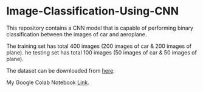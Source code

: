 # Image-Classification-Using-CNN

This repository contains a CNN model that is capable of performing binary classification between the images of car and aeroplane.

The training set has total 400 images (200 images of car & 200 images of plane).
he testing set has total 100 images (50 images of car & 50 images of plane).

The dataset can be downloaded from [here](https://drive.google.com/file/d/1dbcWabr3Xrr4JvuG0VxTiweGzHn-YYvW/view).

My Google Colab Notebook [Link](https://colab.research.google.com/drive/1oy1-79UztSmljQqziBBVgSwtSTHCqzXK?usp=sharing).
